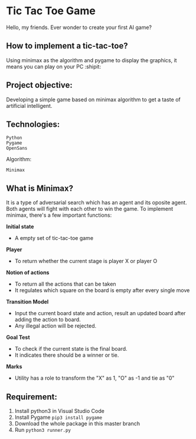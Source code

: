 # Tic Tac Toe Game
Hello, my friends. Ever wonder to create your first AI game? 


## How to implement a tic-tac-toe?
Using minimax as the algorithm and pygame to display the graphics, it means you can play on your PC :shipit:

## Project objective:
Developing a simple game based on minimax algorithm to get a taste of artificial intelligent.    

## Technologies:
```
Python
Pygame
OpenSans
```
Algorithm:
```
Minimax
```

## What is Minimax?
It is a type of adversarial search which has an agent and its oposite agent. Both agents will fight with each other to win the game.
To implement minimax, there's a few important functions:

**Initial state**
- A empty set of tic-tac-toe game

**Player**
- To return whether the current stage is player X or player O

**Notion of actions**
- To return all the actions that can be taken
- It regulates which square on the board is empty after every single move

**Transition Model**
- Input the current board state and action, result an updated board after adding the action to board.
- Any illegal action will be rejected.

**Goal Test**
- To check if the current state is the final board.
- It indicates there should be a winner or tie.

**Marks**
- Utility has a role to transform the "X" as 1, "O" as -1 and tie as "0"

## Requirement:
1. Install python3 in Visual Studio Code
2. Install Pygame
``pip3 install pygame``
3. Download the whole package in this master branch
4. Run
``python3 runner.py``

